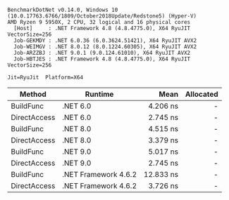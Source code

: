 ```

BenchmarkDotNet v0.14.0, Windows 10 (10.0.17763.6766/1809/October2018Update/Redstone5) (Hyper-V)
AMD Ryzen 9 5950X, 2 CPU, 32 logical and 16 physical cores
  [Host]     : .NET Framework 4.8 (4.8.4775.0), X64 RyuJIT VectorSize=256
  Job-GEKMDY : .NET 6.0.36 (6.0.3624.51421), X64 RyuJIT AVX2
  Job-WEIMGV : .NET 8.0.12 (8.0.1224.60305), X64 RyuJIT AVX2
  Job-ARZZBJ : .NET 9.0.1 (9.0.124.61010), X64 RyuJIT AVX2
  Job-HBTJES : .NET Framework 4.8 (4.8.4775.0), X64 RyuJIT VectorSize=256

Jit=RyuJit  Platform=X64  

```
| Method       | Runtime              | Mean      | Allocated |
|------------- |--------------------- |----------:|----------:|
| BuildFunc    | .NET 6.0             |  4.206 ns |         - |
| DirectAccess | .NET 6.0             |  2.745 ns |         - |
| BuildFunc    | .NET 8.0             |  4.515 ns |         - |
| DirectAccess | .NET 8.0             |  3.379 ns |         - |
| BuildFunc    | .NET 9.0             |  5.017 ns |         - |
| DirectAccess | .NET 9.0             |  2.745 ns |         - |
| BuildFunc    | .NET Framework 4.6.2 | 12.833 ns |         - |
| DirectAccess | .NET Framework 4.6.2 |  3.726 ns |         - |
